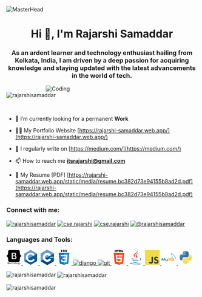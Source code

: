 ![MasterHead](https://raw.githubusercontent.com/prafful98/prafful98/master/banner.png)
<h1 align="center">Hi 👋, I'm Rajarshi Samaddar</h1>
<h3 align="center">As an ardent learner and technology enthusiast hailing from Kolkata, India, I am driven by a deep passion for acquiring knowledge and staying updated with the latest advancements in the world of tech.</h3>
<img align="right" alt="Coding" width="400" src="https://ardas-it.com/uploads/images/blogs/giph.gif">

<p align="left"> <img src="https://komarev.com/ghpvc/?username=rajarshisamaddar&label=MY+PROFILE+VIEWS&style=for-the-badge&color=blue" alt="rajarshisamaddar" /> </p>

<p align="left"> <a href="https://twitter.com/" target="blank"><img src="https://img.shields.io/twitter/follow/?logo=twitter&style=for-the-badge" alt="" /></a> </p>

- 🌱 I’m currently looking for a permanent **Work**

- 👨‍💻 My Portfolio Website [https://rajarshi-samaddar.web.app/](https://rajarshi-samaddar.web.app/)

- 📝 I regularly write on [https://medium.com/](https://medium.com/)

- 📫 How to reach me **itsrajarshi@gmail.com**

- 📄 My Resume [PDF] [https://rajarshi-samaddar.web.app/static/media/resume.bc382d73e94155b8ad2d.pdf](https://rajarshi-samaddar.web.app/static/media/resume.bc382d73e94155b8ad2d.pdf)

<h3 align="left">Connect with me:</h3>
<p align="left">
<a href="https://linkedin.com/in/rajarshisamaddar" target="blank"><img align="center" src="https://raw.githubusercontent.com/rahuldkjain/github-profile-readme-generator/master/src/images/icons/Social/linked-in-alt.svg" alt="rajarshisamaddar" height="30" width="40" /></a>
<a href="https://www.facebook.com/cse.rajarshi" target="blank"><img align="center" src="https://raw.githubusercontent.com/rahuldkjain/github-profile-readme-generator/master/src/images/icons/Social/facebook.svg" alt="cse.rajarshi" height="30" width="40" /></a>
<a href="https://www.instagram.com/cse.rajarshi" target="blank"><img align="center" src="https://raw.githubusercontent.com/rahuldkjain/github-profile-readme-generator/master/src/images/icons/Social/instagram.svg" alt="cse.rajarshi" height="30" width="40" /></a>
<a href="https://www.hackerrank.com/rajarshisamaddar" target="blank"><img align="center" src="https://raw.githubusercontent.com/rahuldkjain/github-profile-readme-generator/master/src/images/icons/Social/hackerrank.svg" alt="@rajarshisamaddar" height="30" width="40" /></a>
</p>

<h3 align="left">Languages and Tools:</h3>
<p align="left"> <a href="https://getbootstrap.com" target="_blank" rel="noreferrer"> <img src="https://raw.githubusercontent.com/devicons/devicon/master/icons/bootstrap/bootstrap-plain-wordmark.svg" alt="bootstrap" width="40" height="40"/> </a> <a href="https://www.cprogramming.com/" target="_blank" rel="noreferrer"> <img src="https://raw.githubusercontent.com/devicons/devicon/master/icons/c/c-original.svg" alt="c" width="40" height="40"/> </a> <a href="https://www.w3schools.com/cpp/" target="_blank" rel="noreferrer"> <img src="https://raw.githubusercontent.com/devicons/devicon/master/icons/cplusplus/cplusplus-original.svg" alt="cplusplus" width="40" height="40"/> </a> <a href="https://www.w3schools.com/css/" target="_blank" rel="noreferrer"> <img src="https://raw.githubusercontent.com/devicons/devicon/master/icons/css3/css3-original-wordmark.svg" alt="css3" width="40" height="40"/> </a> <a href="https://www.djangoproject.com/" target="_blank" rel="noreferrer"> <img src="https://cdn.worldvectorlogo.com/logos/django.svg" alt="django" width="40" height="40"/> </a> <a href="https://git-scm.com/" target="_blank" rel="noreferrer"> <img src="https://www.vectorlogo.zone/logos/git-scm/git-scm-icon.svg" alt="git" width="40" height="40"/> </a> <a href="https://www.w3.org/html/" target="_blank" rel="noreferrer"> <img src="https://raw.githubusercontent.com/devicons/devicon/master/icons/html5/html5-original-wordmark.svg" alt="html5" width="40" height="40"/> </a> <a href="https://www.java.com" target="_blank" rel="noreferrer"> <img src="https://raw.githubusercontent.com/devicons/devicon/master/icons/java/java-original.svg" alt="java" width="40" height="40"/> </a> <a href="https://developer.mozilla.org/en-US/docs/Web/JavaScript" target="_blank" rel="noreferrer"> <img src="https://raw.githubusercontent.com/devicons/devicon/master/icons/javascript/javascript-original.svg" alt="javascript" width="40" height="40"/> </a> <a href="https://www.mysql.com/" target="_blank" rel="noreferrer"> <img src="https://raw.githubusercontent.com/devicons/devicon/master/icons/mysql/mysql-original-wordmark.svg" alt="mysql" width="40" height="40"/> </a> <a href="https://www.python.org" target="_blank" rel="noreferrer"> <img src="https://raw.githubusercontent.com/devicons/devicon/master/icons/python/python-original.svg" alt="python" width="40" height="40"/> </a> </p>

<p><img align="left" src="https://github-readme-stats.vercel.app/api/top-langs?username=rajarshisamaddar&show_icons=true&locale=en&layout=compact" alt="rajarshisamaddar" /></p>

<p>&nbsp;<img align="center" src="https://github-readme-stats.vercel.app/api?username=rajarshisamaddar&show_icons=true&locale=en" alt="rajarshisamaddar" /></p>

<p><img align="center" src="https://github-readme-streak-stats.herokuapp.com/?user=rajarshisamaddar&" alt="rajarshisamaddar" /></p>

